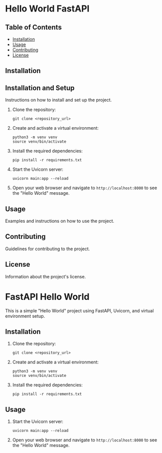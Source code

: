 # Hello World FastAPI


## Table of Contents

- [Installation](#installation)
- [Usage](#usage)
- [Contributing](#contributing)
- [License](#license)

## Installation

## Installation and Setup

Instructions on how to install and set up the project.

1. Clone the repository:

    ```shell
    git clone <repository_url>
    ```

2. Create and activate a virtual environment:

    ```shell
    python3 -m venv venv
    source venv/bin/activate
    ```

3. Install the required dependencies:

    ```shell
    pip install -r requirements.txt
    ```

4. Start the Uvicorn server:

    ```shell
    uvicorn main:app --reload
    ```

5. Open your web browser and navigate to `http://localhost:8000` to see the "Hello World" message.


## Usage

Examples and instructions on how to use the project.

## Contributing

Guidelines for contributing to the project.

## License

Information about the project's license.
# FastAPI Hello World

This is a simple "Hello World" project using FastAPI, Uvicorn, and virtual environment setup.

## Installation

1. Clone the repository:

    ```shell
    git clone <repository_url>
    ```

2. Create and activate a virtual environment:

    ```shell
    python3 -m venv venv
    source venv/bin/activate
    ```

3. Install the required dependencies:

    ```shell
    pip install -r requirements.txt
    ```

## Usage

1. Start the Uvicorn server:

    ```shell
    uvicorn main:app --reload
    ```

2. Open your web browser and navigate to `http://localhost:8000` to see the "Hello World" message.

